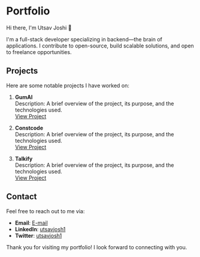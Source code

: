# Portfolio

Hi there, I'm Utsav Joshi 👋

I'm a full-stack developer specializing in backend—the brain of applications. I contribute to open-source, build scalable solutions, and open to freelance opportunities.

## Projects

Here are some notable projects I have worked on:

1. **GumAI**  
   Description: A brief overview of the project, its purpose, and the technologies used.  
   [View Project](#)

2. **Constcode**  
   Description: A brief overview of the project, its purpose, and the technologies used.  
   [View Project](#)

3. **Talkify**  
   Description: A brief overview of the project, its purpose, and the technologies used.  
   [View Project](#)


## Contact

Feel free to reach out to me via:

- **Email**: [E-mail](mailto:utsavjoshi@gmail.com)
- **LinkedIn**: [utsavjosh1](#)
- **Twitter**: [utsavjosh1](#)

Thank you for visiting my portfolio! I look forward to connecting with you.